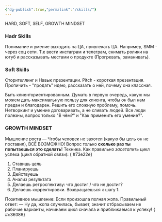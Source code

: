 ```yaml
---
{"dg-publish":true,"permalink":"/skills/"}
---
```


HARD, SOFT, SELF, GROWTH MINDSET

### Hadr Skills 
Понимание и умение выходить на ЦА, привлекать ЦА. Например, SMM - через соц сети. Т.е вести инстаграм и телеграм, снимать ролики на ютуб и рассказывать местами о продукте (Прогревать, заманивать).
### Soft Skills
Сторителлинг и Навык презентации.
Pitch - короткая презентация. Пропичить - "продать" идею, рассказать о ней, почему она классная. 

Быть клиенториентированным. Думать в первую очередь, какую мы можем дать максимальную пользу для клиента, чтобы он был нам предан и благодарен. Решить его сложную проблему, помочь. 
Нетворкинг и умение договаривать, а не сливать людей. Все люди полезны, вопрос только "В чём?" и "Как применить его умение?".
### GROWTH MINDSET
Мышление роста — Чтобы человек не захотел (какую бы цель он не поставил), ВСЁ ВОЗМОЖНО! Вопрос только **сколько раз ты попытаешься это сделать!**
Техника. Как правильно *засетапить* цикл успеха (цикл обратной связи):
{ #73e22e}

1) Ставишь цель
2) Планируешь
3) Действуешь
4) Анализ результата
5) Делаешь ретроспективу: что достиг / что не достиг?
6) Делаешь корректировки.
Возвращаешься к шагу 1.

Позитивное мышление:
Если произошла полная жопа. Правильный ответ: — Ну да, жопа случилась, бывает, значит отбрасываем не рабочие варианты, начинаем цикл сначала и приближаемся к успеху!
{ #c36086}

